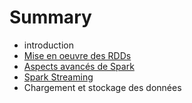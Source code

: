 # Summary

* introduction
* [Mise en oeuvre des RDDs](mise_en_oeuvre_des_rdds.md)
* [Aspects avancés de Spark](aspects_avances_de_spark.md)
* [Spark Streaming](spark_streaming.md)
* Chargement et stockage des données

